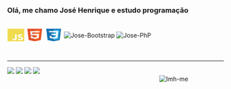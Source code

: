  <h3>Olá, me chamo José Henrique e estudo programação</h3>

<div style="display: inline_block"><br>
    <img align="center" alt="Jose-Js" height="30" width="40" src="https://raw.githubusercontent.com/devicons/devicon/master/icons/javascript/javascript-plain.svg">
    <img align="center" alt="Jose-HTML" height="30" width="40" src="https://raw.githubusercontent.com/devicons/devicon/master/icons/html5/html5-original.svg">
    <img align="center" alt="Jose-CSS" height="30" width="40" src="https://raw.githubusercontent.com/devicons/devicon/master/icons/css3/css3-original.svg">
    <img align="center" alt="Jose-Bootstrap" height="30" width="40" src="https://cdn.jsdelivr.net/gh/devicons/devicon/icons/bootstrap/bootstrap-original.svg" >
    <img align="center" alt="Jose-PhP" height="30" width="40" src="https://cdn.jsdelivr.net/gh/devicons/devicon/icons/php/php-original.svg" >
    
    
  </div>

 <br><hr>
<div> 
  <a href="https://instagram.com/jose_henrique1__?igshid=YmMyMTA2M2Y=" target="_blank"><img src="https://img.shields.io/badge/-Instagram-%23E4405F?style=for-the-badge&logo=instagram&logoColor=white" target="_blank"></a>
 <a href="https://discord.gg/r25VHXpG" target="_blank"><img src="https://img.shields.io/badge/Discord-7289DA?style=for-the-badge&logo=discord&logoColor=white" target="_blank"></a> 
  <a href = "mailto:josehenriquese125@gmail.com"><img src="https://img.shields.io/badge/-Gmail-%23333?style=for-the-badge&logo=gmail&logoColor=white" target="_blank"></a>
  <a href="https://www.linkedin.com/in/josé-henrique-lopes-motta-7a5327267/" target="_blank"><img src="https://img.shields.io/badge/-LinkedIn-%230077B5?style=for-the-badge&logo=linkedin&logoColor=white" target="_blank"></a> 
</div>

<img align="right" width="150px" height="100px" alt="Imh-me" src="https://cdn.discordapp.com/attachments/1079966783584350311/1079967028028375130/ZdWrsME267IAAAAASUVORK5CYII.png">
